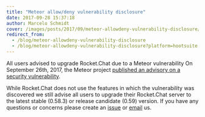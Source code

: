 ```yaml
---
title: "Meteor allow/deny vulnerability disclosure"
date: 2017-09-28 15:37:18
author: Marcelo Schmidt
cover: /images/posts/2017/09/meteor-allowdeny-vulnerability-disclosure/og-image-logo.png
redirect_from:
  - /blog/meteor-allowdeny-vulnerability-disclosure
  - /blog/meteor-allowdeny-vulnerability-disclosure?platform=hootsuite
---
```


All users advised to upgrade Rocket.Chat due to a Meteor vulnerability On September 26th, 2017, the Meteor project <a href="https://blog.meteor.com/meteor-allow-deny-vulnerability-disclosure-baf398f47b25" target="_blank">published an advisory on a security
vulnerability</a>.&nbsp;

While Rocket.Chat does not use the features in which the vulnerability was discovered we still advise all users to upgrade their Rocket.Chat server to the latest stable (0.58.3) or release candidate (0.59) version. If you have any questions or concerns please create an <a href="https://github.com/RocketChat/Rocket.Chat/issues" target="_blank">issue</a> or <a href="mailto:security@rocket.chat">email</a> us.
